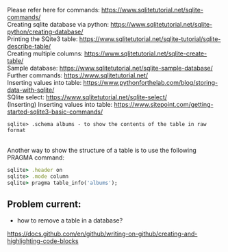 
Please refer here for commands: https://www.sqlitetutorial.net/sqlite-commands/
<br>
Creating sqlite database via python: https://www.sqlitetutorial.net/sqlite-python/creating-database/
<br>
Printing the SQite3 table: https://www.sqlitetutorial.net/sqlite-tutorial/sqlite-describe-table/
<br>
Creating multiple columns: https://www.sqlitetutorial.net/sqlite-create-table/
<br>
Sample database: https://www.sqlitetutorial.net/sqlite-sample-database/
<br>
Further commands: https://www.sqlitetutorial.net/
<br>
Inserting values into table: https://www.pythonforthelab.com/blog/storing-data-with-sqlite/
<br>
SQlite select: https://www.sqlitetutorial.net/sqlite-select/
<br>
(Inserting)  Inserting values into table: https://www.sitepoint.com/getting-started-sqlite3-basic-commands/




``` sqlite> .schema albums - to show the contents of the table in raw format ```



<br>
Another way to show the structure of a table is to use the following PRAGMA command:
<br>

```ruby 
sqlite> .header on
sqlite> .mode column
sqlite> pragma table_info('albums');
``` 

<h> Problem current:
  - 
  - how to remove a table in a database? 















https://docs.github.com/en/github/writing-on-github/creating-and-highlighting-code-blocks

